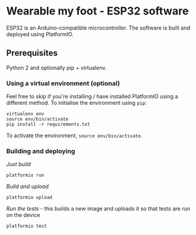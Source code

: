 # Wearable my foot - ESP32 software

ESP32 is an Arduino-compatible microcontroller. The software is built and deployed using PlatformIO.

## Prerequisites

Python 2 and optionally pip + virtualenv.

### Using a virtual environment (optional)

Feel free to skip if you're installing / have installed PlatformIO using a different method. To initialise the environment using `pip`:

```
virtualenv env
source env/bin/activate
pip install -r requirements.txt
```

To activate the environment, `source env/bin/activate`.

### Building and deploying

*Just build*

```
platformio run
```

*Build and upload*

```
platformio upload
```

*Run the tests* - this builds a new image and uploads it so that tests are run on the device

```
platformio test
```
